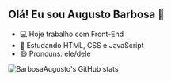 ## Olá! Eu sou Augusto Barbosa  👋

- 💻 Hoje trabalho com Front-End
- 🌱 Estudando HTML, CSS e JavaScript
- 😄 Pronouns: ele/dele

![BarbosaAugusto's GitHub stats](https://github-readme-stats.vercel.app/api?username=barbosaaugusto&show_icons=true&theme=tokyonight&count_private=true)


